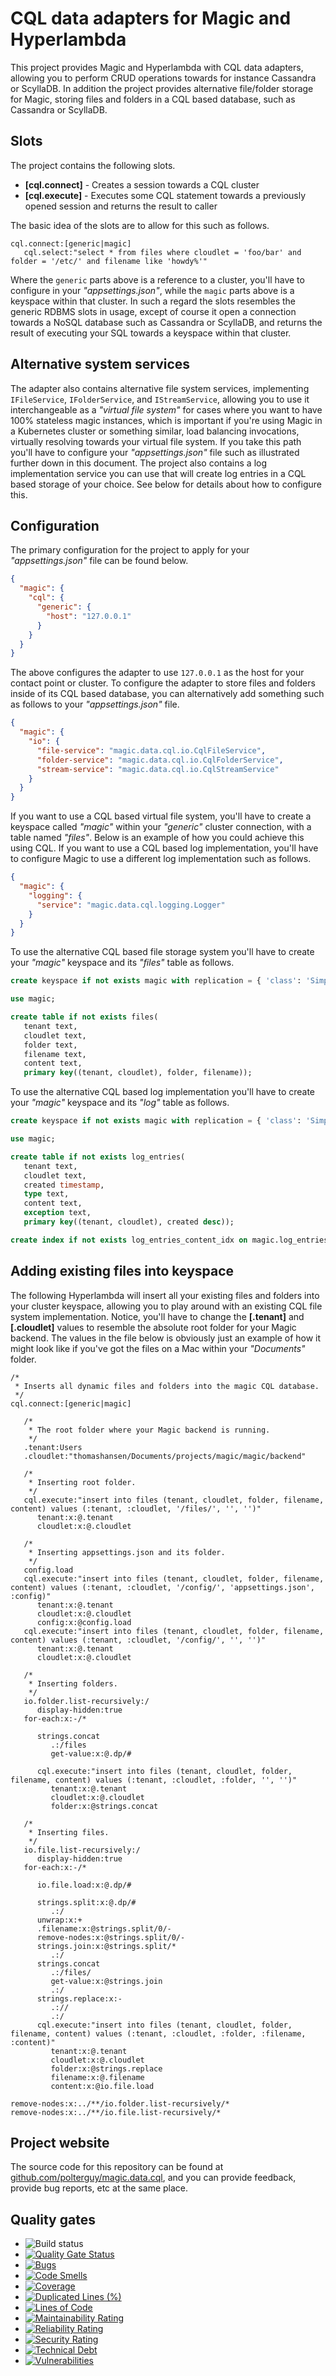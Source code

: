 
# CQL data adapters for Magic and Hyperlambda

This project provides Magic and Hyperlambda with CQL data adapters, allowing you to perform CRUD operations towards
for instance Cassandra or ScyllaDB. In addition the project provides alternative file/folder storage for Magic,
storing files and folders in a CQL based database, such as Cassandra or ScyllaDB.

## Slots

The project contains the following slots.

* __[cql.connect]__ - Creates a session towards a CQL cluster
* __[cql.execute]__ - Executes some CQL statement towards a previously opened session and returns the result to caller

The basic idea of the slots are to allow for this such as follows.

```
cql.connect:[generic|magic]
   cql.select:"select * from files where cloudlet = 'foo/bar' and folder = '/etc/' and filename like 'howdy%'"
```

Where the `generic` parts above is a reference to a cluster, you'll have to configure in your _"appsettings.json"_,
while the `magic` parts above is a keyspace within that cluster. In such a regard the slots resembles the generic
RDBMS slots in usage, except of course it open a connection towards a NoSQL database such as Cassandra or ScyllaDB,
and returns the result of executing your SQL towards a keyspace within that cluster.

## Alternative system services

The adapter also contains alternative file system services, implementing `IFileService`, `IFolderService`, and
`IStreamService`, allowing you to use it interchangeable as a _"virtual file system"_ for cases where you want
to have 100% stateless magic instances, which is important if you're using Magic in a Kubernetes cluster or
something similar, load balancing invocations, virtually resolving towards your virtual file system.
If you take this path you'll have to configure your _"appsettings.json"_ file such as illustrated further
down in this document. The project also contains a log implementation service you can use that will create
log entries in a CQL based storage of your choice. See below for details about how to configure this.

## Configuration

The primary configuration for the project to apply for your _"appsettings.json"_ file can be found below.

```json
{
  "magic": {
    "cql": {
      "generic": {
        "host": "127.0.0.1"
      }
    }
  }
}
```

The above configures the adapter to use `127.0.0.1` as the host for your contact point or cluster. To configure
the adapter to store files and folders inside of its CQL based database, you can alternatively add something such
as follows to your _"appsettings.json"_ file.

```json
{
  "magic": {
    "io": {
      "file-service": "magic.data.cql.io.CqlFileService",
      "folder-service": "magic.data.cql.io.CqlFolderService",
      "stream-service": "magic.data.cql.io.CqlStreamService"
    }
  }
}
```

If you want to use a CQL based virtual file system, you'll have to create a keyspace called _"magic"_
within your _"generic"_ cluster connection, with a table named _"files"_. Below is an example of how
you could achieve this using CQL. If you want to use a CQL based log implementation, you'll have to
configure Magic to use a different log implementation such as follows.

```json
{
  "magic": {
    "logging": {
      "service": "magic.data.cql.logging.Logger"
    }
  }
}
```

To use the alternative CQL based file storage system you'll have to create your _"magic"_ keyspace and its 
_"files"_ table as follows.

```sql
create keyspace if not exists magic with replication = { 'class': 'SimpleStrategy', 'replication_factor': 3 };

use magic;

create table if not exists files(
   tenant text,
   cloudlet text,
   folder text,
   filename text,
   content text,
   primary key((tenant, cloudlet), folder, filename));
```

To use the alternative CQL based log implementation you'll have to create your _"magic"_ keyspace and its
_"log"_ table as follows.

```sql
create keyspace if not exists magic with replication = { 'class': 'SimpleStrategy', 'replication_factor': 3 };

use magic;

create table if not exists log_entries(
   tenant text,
   cloudlet text,
   created timestamp,
   type text,
   content text,
   exception text,
   primary key((tenant, cloudlet), created desc));

create index if not exists log_entries_content_idx on magic.log_entries (content);
```

## Adding existing files into keyspace

The following Hyperlambda will insert all your existing files and folders into your cluster keyspace, allowing you to
play around with an existing CQL file system implementation. Notice, you'll have to change the **[.tenant]** and
**[.cloudlet]** values to resemble the absolute root folder for your Magic backend. The values in the file below is
obviously just an example of how it might look like if you've got the files on a Mac within your _"Documents"_ folder.

```
/*
 * Inserts all dynamic files and folders into the magic CQL database.
 */
cql.connect:[generic|magic]

   /*
    * The root folder where your Magic backend is running.
    */
   .tenant:Users
   .cloudlet:"thomashansen/Documents/projects/magic/magic/backend"

   /*
    * Inserting root folder.
    */
   cql.execute:"insert into files (tenant, cloudlet, folder, filename, content) values (:tenant, :cloudlet, '/files/', '', '')"
      tenant:x:@.tenant
      cloudlet:x:@.cloudlet

   /*
    * Inserting appsettings.json and its folder.
    */
   config.load
   cql.execute:"insert into files (tenant, cloudlet, folder, filename, content) values (:tenant, :cloudlet, '/config/', 'appsettings.json', :config)"
      tenant:x:@.tenant
      cloudlet:x:@.cloudlet
      config:x:@config.load
   cql.execute:"insert into files (tenant, cloudlet, folder, filename, content) values (:tenant, :cloudlet, '/config/', '', '')"
      tenant:x:@.tenant
      cloudlet:x:@.cloudlet

   /*
    * Inserting folders.
    */
   io.folder.list-recursively:/
      display-hidden:true
   for-each:x:-/*

      strings.concat
         .:/files
         get-value:x:@.dp/#
      
      cql.execute:"insert into files (tenant, cloudlet, folder, filename, content) values (:tenant, :cloudlet, :folder, '', '')"
         tenant:x:@.tenant
         cloudlet:x:@.cloudlet
         folder:x:@strings.concat

   /*
    * Inserting files.
    */
   io.file.list-recursively:/
      display-hidden:true
   for-each:x:-/*

      io.file.load:x:@.dp/#
   
      strings.split:x:@.dp/#
         .:/
      unwrap:x:+
      .filename:x:@strings.split/0/-
      remove-nodes:x:@strings.split/0/-
      strings.join:x:@strings.split/*
         .:/
      strings.concat
         .:/files/
         get-value:x:@strings.join
         .:/
      strings.replace:x:-
         .://
         .:/
      cql.execute:"insert into files (tenant, cloudlet, folder, filename, content) values (:tenant, :cloudlet, :folder, :filename, :content)"
         tenant:x:@.tenant
         cloudlet:x:@.cloudlet
         folder:x:@strings.replace
         filename:x:@.filename
         content:x:@io.file.load

remove-nodes:x:../**/io.folder.list-recursively/*
remove-nodes:x:../**/io.file.list-recursively/*
```

## Project website

The source code for this repository can be found at [github.com/polterguy/magic.data.cql](https://github.com/polterguy/magic.data.common), and you can provide feedback, provide bug reports, etc at the same place.

## Quality gates

- ![Build status](https://github.com/polterguy/magic.data.cql/actions/workflows/build.yaml/badge.svg)
- [![Quality Gate Status](https://sonarcloud.io/api/project_badges/measure?project=polterguy_magic.data.cql&metric=alert_status)](https://sonarcloud.io/dashboard?id=polterguy_magic.data.cql)
- [![Bugs](https://sonarcloud.io/api/project_badges/measure?project=polterguy_magic.data.cql&metric=bugs)](https://sonarcloud.io/dashboard?id=polterguy_magic.data.cql)
- [![Code Smells](https://sonarcloud.io/api/project_badges/measure?project=polterguy_magic.data.cql&metric=code_smells)](https://sonarcloud.io/dashboard?id=polterguy_magic.data.cql)
- [![Coverage](https://sonarcloud.io/api/project_badges/measure?project=polterguy_magic.data.cql&metric=coverage)](https://sonarcloud.io/dashboard?id=polterguy_magic.data.cql)
- [![Duplicated Lines (%)](https://sonarcloud.io/api/project_badges/measure?project=polterguy_magic.data.cql&metric=duplicated_lines_density)](https://sonarcloud.io/dashboard?id=polterguy_magic.data.cql)
- [![Lines of Code](https://sonarcloud.io/api/project_badges/measure?project=polterguy_magic.data.cql&metric=ncloc)](https://sonarcloud.io/dashboard?id=polterguy_magic.data.cql)
- [![Maintainability Rating](https://sonarcloud.io/api/project_badges/measure?project=polterguy_magic.data.cql&metric=sqale_rating)](https://sonarcloud.io/dashboard?id=polterguy_magic.data.cql)
- [![Reliability Rating](https://sonarcloud.io/api/project_badges/measure?project=polterguy_magic.data.cql&metric=reliability_rating)](https://sonarcloud.io/dashboard?id=polterguy_magic.data.cql)
- [![Security Rating](https://sonarcloud.io/api/project_badges/measure?project=polterguy_magic.data.cql&metric=security_rating)](https://sonarcloud.io/dashboard?id=polterguy_magic.data.cql)
- [![Technical Debt](https://sonarcloud.io/api/project_badges/measure?project=polterguy_magic.data.cql&metric=sqale_index)](https://sonarcloud.io/dashboard?id=polterguy_magic.data.cql)
- [![Vulnerabilities](https://sonarcloud.io/api/project_badges/measure?project=polterguy_magic.data.cql&metric=vulnerabilities)](https://sonarcloud.io/dashboard?id=polterguy_magic.data.cql)
